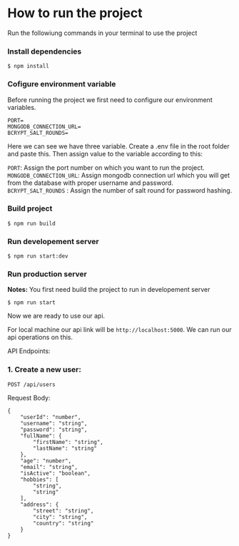 # How to run the project

Run the followiung commands in your terminal to use the project

### Install dependencies

`$ npm install`

### Cofigure environment variable

Before running the project we first need to configure our environment variables.

```
PORT=
MONGODB_CONNECTION_URL=
BCRYPT_SALT_ROUNDS=
```

Here we can see we have three variable. Create a .env file in the root folder and paste this. Then assign value to the variable according to this:
<br />

`PORT`: Assign the port number on which you want to run the project.
<br />
`MONGODB_CONNECTION_URL`: Assign mongodb connection url which you will get from the database with proper username and password.
<br />
`BCRYPT_SALT_ROUNDS` : Assign the number of salt round for password hashing.

### Build project

`$ npm run build`

### Run developement server

`$ npm run start:dev`

### Run production server

**Notes:** You first need build the project to run in developement server
<br />

`$ npm run start`

Now we are ready to use our api.

For local machine our api link will be `http://localhost:5000`.
We can run our api operations on this.

API Endpoints:

### 1. Create a new user:

`POST /api/users`

Request Body:

```
{
    "userId": "number",
    "username": "string",
    "password": "string",
    "fullName": {
        "firstName": "string",
        "lastName": "string"
    },
    "age": "number",
    "email": "string",
    "isActive": "boolean",
    "hobbies": [
        "string",
        "string"
    ],
    "address": {
        "street": "string",
        "city": "string",
        "country": "string"
    }
}
```
